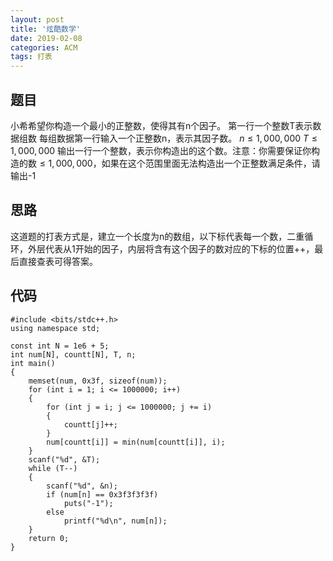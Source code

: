 ```yaml
---
layout: post
title: '炫酷数学'
date: 2019-02-08
categories: ACM
tags: 打表
---
```

## 题目
小希希望你构造一个最小的正整数，使得其有n个因子。
第一行一个整数T表示数据组数
每组数据第一行输入一个正整数n，表示其因子数。
$n≤1,000,000$
$T≤1,000,000$
输出一行一个整数，表示你构造出的这个数。注意：你需要保证你构造的数$≤1,000,000$，如果在这个范围里面无法构造出一个正整数满足条件，请输出-1
## 思路
这道题的打表方式是，建立一个长度为n的数组，以下标代表每一个数，二重循环，外层代表从1开始的因子，内层将含有这个因子的数对应的下标的位置++，最后直接查表可得答案。
## 代码
```clike
#include <bits/stdc++.h>
using namespace std;

const int N = 1e6 + 5;
int num[N], countt[N], T, n;
int main()
{
    memset(num, 0x3f, sizeof(num));
    for (int i = 1; i <= 1000000; i++)
    {
        for (int j = i; j <= 1000000; j += i)
        {
            countt[j]++;
        }
        num[countt[i]] = min(num[countt[i]], i);
    }
    scanf("%d", &T);
    while (T--)
    {
        scanf("%d", &n);
        if (num[n] == 0x3f3f3f3f)
            puts("-1");
        else
            printf("%d\n", num[n]);
    }
    return 0;
}
```